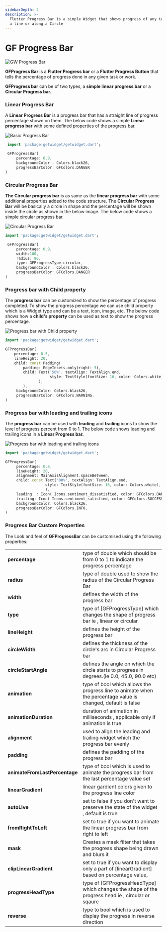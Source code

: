 ```yaml
---
sidebarDepth: 2
description: >-
  Flutter Progress Bar is a simple Widget that shows progress of any task along
  a line or along a Circle
---
```


# GF Progress Bar

![GW Progress Bar](https://ik.imagekit.io/ionicfirebaseapp/getwidget/docs/tr:w-800,f-auto/Progress_bar_docs_banner_cogNGuz9x.png)

**GFProgress Bar** is a **Flutter Progress bar** or a **Flutter Progress Button** that tells the percentage of progress done in any given task or work.

**GFProgress bar** can be of two types, a **simple linear progress bar** or a **Circular Progress bar.**

### **Linear Progress Bar**

A **Linear Progress Bar** is a progress bar that has a straight line of progress percentage shown on them. The below code shows a simple **Linear** **progress** **bar** with some defined properties of the progress bar.

![Basic Progress Bar](https://ik.imagekit.io/ionicfirebaseapp/getwidget/docs/tr:w-800,f-auto/linear_2_3x_tbrWidKp_.png)

```dart
 import 'package:getwidget/getwidget.dart';

 GFProgressBar(
     percentage: 0.9,
     backgroundColor : Colors.black26,
     progressBarColor: GFColors.DANGER
)
```

### Circular Progress Bar

**The Circular progress bar** is as same as the **linear progress bar** with some additional properties added to the code structure.  The **Circular Progress Bar** will be basically a circle in shape and the percentage will be shown inside the circle as shown in the below image. The below code shows a simple circular progress bar.

![Circular Progress Bar](https://ik.imagekit.io/ionicfirebaseapp/getwidget/docs/tr:w-800,f-auto/Circular_1_3x_NfFXiyxXyz.png)

```dart
import 'package:getwidget/getwidget.dart';

 GFProgressBar(
     percentage: 0.9,
     width:100,
     radius: 90,
     type: GFProgressType.circular,
     backgroundColor : Colors.black26,
     progressBarColor: GFColors.DANGER
)
```

### Progress bar with Child property

The **progress bar** can be customized to show the percentage of progress completed. To show the progress percentage we can use child property which is a Widget type and can be a text, icon, image, etc. The below code shows how a **child's property** can be used as text to show the progress percentage.

![Progress bar with Child property](https://ik.imagekit.io/ionicfirebaseapp/getwidget/docs/tr:w-800,f-auto/circular_2_3x_tY_3Jy7Fw.png)

```dart
import 'package:getwidget/getwidget.dart';

GFProgressBar(
    percentage: 0.5,
    lineHeight: 20,
    child: const Padding(
        padding: EdgeInsets.only(right: 5),
        child: Text('50%', textAlign: TextAlign.end,
                    style: TextStyle(fontSize: 16, color: Colors.white),
               ),
        ),
     backgroundColor: Colors.black26,
     progressBarColor: GFColors.WARNING,
)
```

### Progress bar with leading and trailing icons

The **progress bar** can be used with **leading** and **trailing** icons to show the level of progress percent from 0 to 1. The below code shows leading and trailing icons in a **Linear Progress bar.**

![Progress bar with leading and trailing icons](https://ik.imagekit.io/ionicfirebaseapp/getwidget/docs/tr:w-800,f-auto/Linear_1_3x_2oh4hQejHD.png)

```dart
import 'package:getwidget/getwidget.dart';

GFProgressBar(
     percentage: 0.8,
     lineHeight: 20,
     alignment: MainAxisAlignment.spaceBetween,
     child: const Text('80%', textAlign: TextAlign.end,
                  style: TextStyle(fontSize: 16, color: Colors.white),
                  ),
     leading  : Icon( Icons.sentiment_dissatisfied, color: GFColors.DANGER),
     trailing: Icon( Icons.sentiment_satisfied, color: GFColors.SUCCESS),
     backgroundColor: Colors.black26,
     progressBarColor: GFColors.INFO,
)
```

### Progress Bar Custom Properties

The Look and feel of **GFProgressBar** can be customised using the following properties:

|  |  |
| :--- | :--- |
| **percentage** | type of double which should be from 0 to 1 to indicate the progress percentage |
| **radius** | type of double used to show the radius of the Circular Progress Bar |
| **width** | defines the width of the progress bar |
| **type** | type of \[GFProgressType\] which changes the shape of progress bar ie , linear or circular |
| **lineHeight** | defines the height of the progress bar |
| **circleWidth** | defines the thickness of the circle's arc in Circular Progress bar |
| **circleStartAngle** | defines the angle on which the circle starts to progress in degrees.\(ie 0.0, 45.0, 90.0 etc\) |
| **animation** | type of bool which allows the progress line to animate when the percentage value is changed, default is false |
| **animationDuration** | duration of animation in milliseconds , applicable only if animation is true |
| **alignment** | used to align the leading and trailing widget which the progress bar evenly |
| **padding** | defines the padding of the progress bar |
| **animateFromLastPercentage** | type of bool which is used to animate the progress bar from the last percentage value set |
| **linearGradient** | linear gardient colors given to the progress line color |
| **autoLive** | set to false if you don't want to preserve the state of the widget , default is true |
| **fromRightToLeft** | set to true if you want to animate the linear progress bar from right to left |
| **mask** | Creates a mask filter that takes the progress shape being drawn and blurs it |
| **clipLinearGradient** | set to true if you want to display only a part of \[linearGradient\] based on percentage value, |
| **progressHeadType** | type of \[GFProgressHeadType\] which changes the shape of the progress head ie ,  circular or sqaure |
| **reverse** | type to bool which is used to display the progress in reverse direction |

